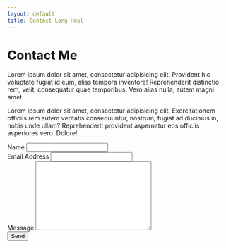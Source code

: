```yaml
---
layout: default
title: Contact Long Haul
---
```


<div id="contact">
  <h1 class="pageTitle">Contact Me</h1>
  <div class="contactContent">
    <p class="intro">Lorem ipsum dolor sit amet, consectetur adipisicing elit. Provident hic voluptate fugiat id eum, alias tempora inventore! Reprehenderit distinctio rem, velit, consequatur quae temporibus. Vero alias nulla, autem magni amet.</p>
    <p>Lorem ipsum dolor sit amet, consectetur adipisicing elit. Exercitationem officiis rem autem veritatis consequuntur, nostrum, fugiat ad ducimus in, nobis unde ullam? Reprehenderit provident aspernatur eos officiis asperiores vero. Dolore!</p>
  </div>
  <form action="http://formspree.io/your@mail.com" method="POST">
    <label for="name">Name</label>
    <input type="text" id="name" name="name" class="full-width"><br>
    <label for="email">Email Address</label>
    <input type="email" id="email" name="_replyto" class="full-width"><br>
    <label for="message">Message</label>
    <textarea name="message" id="message" cols="30" rows="10" class="full-width"></textarea><br>
    <input type="submit" value="Send" class="button">
  </form>
</div>
